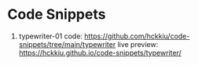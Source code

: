 # Code Snippets

1. typewriter-01
  code: https://github.com/hckkiu/code-snippets/tree/main/typewriter
  live preview: https://hckkiu.github.io/code-snippets/typewriter/
